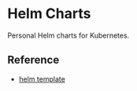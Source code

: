 # Helm Charts

Personal Helm charts for Kubernetes.

## Reference

- [helm template](https://helm.sh/docs/helm/helm_template)
